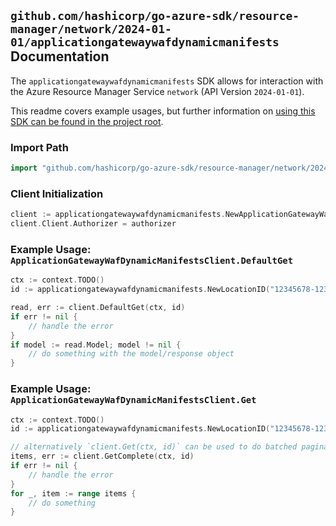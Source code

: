 
## `github.com/hashicorp/go-azure-sdk/resource-manager/network/2024-01-01/applicationgatewaywafdynamicmanifests` Documentation

The `applicationgatewaywafdynamicmanifests` SDK allows for interaction with the Azure Resource Manager Service `network` (API Version `2024-01-01`).

This readme covers example usages, but further information on [using this SDK can be found in the project root](https://github.com/hashicorp/go-azure-sdk/tree/main/docs).

### Import Path

```go
import "github.com/hashicorp/go-azure-sdk/resource-manager/network/2024-01-01/applicationgatewaywafdynamicmanifests"
```


### Client Initialization

```go
client := applicationgatewaywafdynamicmanifests.NewApplicationGatewayWafDynamicManifestsClientWithBaseURI("https://management.azure.com")
client.Client.Authorizer = authorizer
```


### Example Usage: `ApplicationGatewayWafDynamicManifestsClient.DefaultGet`

```go
ctx := context.TODO()
id := applicationgatewaywafdynamicmanifests.NewLocationID("12345678-1234-9876-4563-123456789012", "locationValue")

read, err := client.DefaultGet(ctx, id)
if err != nil {
	// handle the error
}
if model := read.Model; model != nil {
	// do something with the model/response object
}
```


### Example Usage: `ApplicationGatewayWafDynamicManifestsClient.Get`

```go
ctx := context.TODO()
id := applicationgatewaywafdynamicmanifests.NewLocationID("12345678-1234-9876-4563-123456789012", "locationValue")

// alternatively `client.Get(ctx, id)` can be used to do batched pagination
items, err := client.GetComplete(ctx, id)
if err != nil {
	// handle the error
}
for _, item := range items {
	// do something
}
```
